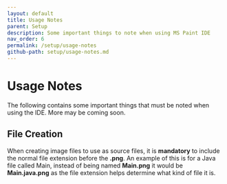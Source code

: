 ```yaml
---
layout: default
title: Usage Notes
parent: Setup
description: Some important things to note when using MS Paint IDE
nav_order: 6
permalink: /setup/usage-notes
github-path: setup/usage-notes.md
---
```


# Usage Notes

The following contains some important things that must be noted when using the IDE. More may be coming soon.

## File Creation

When creating image files to use as source files, it is **mandatory** to include the normal file extension before the **.png**. An example of this is for a Java file called Main, instead of being named **Main.png** it would be **Main.java.png** as the file extension helps determine what kind of file it is.

